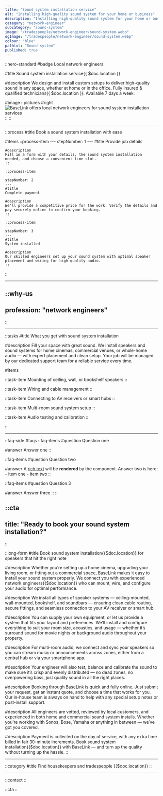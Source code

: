 ```yaml
---
title: "Sound system installation service"
alt: "Installing high-quality sound system for your home or business"
description: "Installing high-quality sound system for your home or business"
category: "network-engineer"
subcategory: "sound-system"
image: "/tradespeople/network-engineer/sound-system.webp"
ogImage: "/tradespeople/network-engineer/sound-system.webp"
colour: "blue"
pathtxt: "Sound system"
published: true
---
```


::hero-standard
#badge
Local network engineers

#title
Sound system installation service{{ $doc.location }}

#description
We design and install custom setups to deliver high-quality sound in any space, whether at home or in the office. Fully insured & qualified technicians{{ $doc.location }}. Available 7 days a week.

#image
    ::pictures
    #right
    ![BaseLink offers local network engineers for sound system installation services](/tradespeople/network-engineer/sound-system.webp)
    ::
::

---

::process
#title
Book a sound system installation with ease

#items
    ::process-item
    ---
    stepNumber: 1
    ---
    #title
    Provide job details

    #description
    Fill in a form with your details, the sound system installation needed, and choose a convenient time slot.
    ::
    
    ::process-item
    ---
    stepNumber: 2
    ---
    #title
    Complete payment

    #description
    We'll provide a competitive price for the work. Verify the details and pay securely online to confirm your booking.
    ::

    ::process-item
    ---
    stepNumber: 3
    ---
    #title
    System installed

    #description
    Our skilled engineers set up your sound system with optimal speaker placement and wiring for high-quality audio.
    ::
::

---

::why-us
---
profession: "network engineers"
---
::

---

::tasks
#title
What you get with sound system installation

#description
Fill your space with great sound. We install speakers and sound systems for home cinemas, commercial venues, or whole-home audio — with expert placement and clean setup. Your job will be managed by our dedicated support team for a reliable service every time.

#items

  ::task-item
  Mounting of ceiling, wall, or bookshelf speakers
  ::

  ::task-item
  Wiring and cable management
  ::

  ::task-item
  Connecting to AV receivers or smart hubs
  ::

  ::task-item
  Multi-room sound system setup
  ::

  ::task-item
  Audio testing and calibration
  ::

::

---

::faq-side
#faqs
  ::faq-items
  #question
  Question one

  #answer
  Answer one
  ::

  ::faq-items
  #question
  Question two

  #answer
  A [rich text](/services/commercial-cleaning) will be **rendered** by the component.
  Answer two is here:
    - item one
    - item two
  ::

  ::faq-items
  #question
  Question 3

  #answer
  Answer three
  ::
::

::cta
---
title: "Ready to book your sound system installation?"
---
::

::long-form
#title
Book sound system installation{{$doc.location}} for speakers that hit the right note

#description
Whether you’re setting up a home cinema, upgrading your living room, or fitting out a commercial space, BaseLink makes it easy to install your sound system properly. We connect you with experienced network engineers{{$doc.location}} who can mount, wire, and configure your audio for optimal performance.

#description
We install all types of speaker systems — ceiling-mounted, wall-mounted, bookshelf, and soundbars — ensuring clean cable routing, secure fittings, and seamless connection to your AV receiver or smart hub.

#description
You can supply your own equipment, or let us provide a system that fits your layout and preferences. We’ll install and configure everything to suit your room size, acoustics, and usage — whether it’s surround sound for movie nights or background audio throughout your property.

#description
For multi-room audio, we connect and sync your speakers so you can stream music or announcements across zones, either from a central hub or via your smartphone app.

#description
Your engineer will also test, balance and calibrate the sound to make sure it’s crisp and evenly distributed — no dead zones, no overpowering bass, just quality sound in all the right places.

#description
Booking through BaseLink is quick and fully online. Just submit your request, get an instant quote, and choose a time that works for you. Our in-house team is always on hand to help with any special setup notes or post-install support.

#description
All engineers are vetted, reviewed by local customers, and experienced in both home and commercial sound system installs. Whether you're working with Sonos, Bose, Yamaha or anything in between — we’ve got you covered.

#description
Payment is collected on the day of service, with any extra time billed in fair 30-minute increments. Book sound system installation{{$doc.location}} with BaseLink — and turn up the quality without turning up the hassle.
::

---

::category
#title
Find housekeepers and tradespeople {{$doc.location}}
::

---

::contact
::

::cta
::